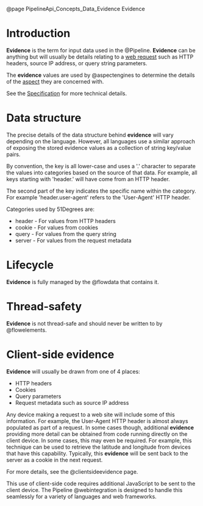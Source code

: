 @page PipelineApi_Concepts_Data_Evidence Evidence


# Introduction

**Evidence** is the term for input data used in the @Pipeline. **Evidence** can be 
anything but will usually be details relating to a [web request](@term{WebRequest})
such as HTTP headers, source IP address, or query string parameters.

The **evidence** values are used by @aspectengines to determine the details of the 
[aspect](@term{Aspect}) they are concerned with.

See the
[Specification](https://github.com/51Degrees/specifications/blob/main/pipeline-specification/features/evidence.md#)
for more technical details.

# Data structure

The precise details of the data structure behind **evidence** will vary depending on the
language. However, all languages use a similar approach of exposing the stored evidence
values as a collection of string key/value pairs.

By convention, the key is all lower-case and uses a '.' character to separate the
values into categories based on the source of that data.
For example, all keys starting with 'header.' will have come from an HTTP header.

The second part of the key indicates the specific name within the category.
For example 'header.user-agent' refers to the 'User-Agent' HTTP header.

Categories used by 51Degrees are:

- header - For values from HTTP headers
- cookie - For values from cookies
- query - For values from the query string
- server - For values from the request metadata

# Lifecycle

**Evidence** is fully managed by the @flowdata that contains it.

# Thread-safety

**Evidence** is not thread-safe and should never be written to by @flowelements.

# Client-side evidence

**Evidence** will usually be drawn from one of 4 places:

* HTTP headers
* Cookies
* Query parameters
* Request metadata such as source IP address

Any device making a request to a web site will include some of this information.
For example, the User-Agent HTTP header is almost always populated as part of a
request.
In some cases though, additional **evidence** providing more detail can be obtained
from code running directly on the client device. In some cases, this may even be 
required.
For example, this technique can be used to retrieve the latitude and longitude 
from devices that have this capability.
Typically, this **evidence** will be sent back to the server as a cookie in the next request.

For more details, see the @clientsideevidence page.

This use of client-side code requires additional JavaScript to be sent to the client
device. The Pipeline @webintegration is designed to handle 
this seamlessly for a variety of languages and web frameworks.

